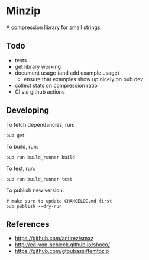 # Minzip
A compression library for small strings.

## Todo
- tests
- get library working
- document usage (and add example usage)
  - ensure that examples show up nicely on pub.dev
- collect stats on compression ratio
- CI via github actions

## Developing
To fetch dependancies, run:
```
pub get
```

To build, run:
```
pub run build_runner build
```

To test, run:
```
pub run build_runner test
```

To publish new version:
```
# make sure to update CHANGELOG.md first
pub publish --dry-run
```

## References
- https://github.com/antirez/smaz
- http://ed-von-schleck.github.io/shoco/
- https://github.com/gtoubassi/femtozip

